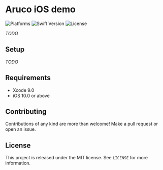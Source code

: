 # Aruco iOS demo
![Platforms](https://img.shields.io/badge/platform-iOS-lightgrey.svg) ![Swift Version](https://img.shields.io/badge/swift-3.1-orange.svg) ![License](https://img.shields.io/badge/license-MIT-blue.svg)

*TODO*

## Setup

*TODO*

## Requirements

* Xcode 9.0
* iOS 10.0 or above

## Contributing

Contributions of any kind are more than welcome! Make a pull request or open an issue.

## License

This project is released under the MIT license. See `LICENSE` for more information.
